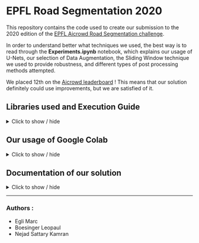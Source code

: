 # EPFL Road Segmentation 2020

This repository contains the code used to create our submission to the 2020 edition of the [EPFL Aicrowd Road Segmentation challenge](https://www.aicrowd.com/challenges/epfl-ml-road-segmentation).

In order to understand better what techniques we used, the best way is to read through the **Experiments.ipynb** notebook, which explains our usage of U-Nets, our selection of Data Augmentation, the Sliding Window technique we used to provide robustness, and different types of post processing methods attempted.

We placed 12th on the [Aicrowd leaderboard](https://www.aicrowd.com/challenges/epfl-ml-road-segmentation/leaderboards?challenge_round_id=695) ! This means that our solution definitely could use improvements, but we are satisfied of it.

## Libraries used and Execution Guide


<details>
  <summary>Click to show / hide</summary>
<br>
  
All the notebooks included were run using google colab, we thus recommend google colab for their execution. Should a local alternative be desirable, however the following versions of libraries, along with a version of python of 3.6.9 (the one present on google colab) are required:

```
imgaug==0.2.9
tensorflow==2.3.0
tensorflow-addons==0.8.3
tensorflow-datasets==4.0.1
tensorflow-estimator==2.3.0
tensorflow-gcs-config==2.3.0
tensorflow-hub==0.10.0
tensorflow-metadata==0.25.0
tensorflow-privacy==0.2.2
tensorflow-probability==0.11.0
Keras==2.4.3
matplotlib==3.2.2
seaborn==0.11.0
numpy==1.18.5
sklearn==0.22.2.post1
tqdm==4.41.1
```

Further, we cannot guarantee that any GPU can execute the same training as on colab, which contains a 16 GB GPU. Locally training a level 7 U-Net was an impossibility for us, as we ended up having OutOfMemory errors on local GPUs.

In order to run the run.py script, you will also need the wget library.

</details>

## Our usage of Google Colab

<details>
  <summary>Click to show / hide</summary>
<br>

In order to run all our experiments with good GPUs, we chose to use the Google Colab platform, thus, all our notebooks are hosted there. We also copied them to the github classroom for completeness (looking at code / outputs without running cells), but, since they all make use of google colab and google drive, to run them like we do, you need to follow these steps :

- Access this link that points to our Code Folder, named "Project-KLM" : https://drive.google.com/drive/folders/1FRLOodcV3puuPByXnAm0RzkGfGru2-EY?usp=sharing
- Add a shortcut to the Code Folder inside your root drive (Right-click on the folder, add a shortcut inside Drive), without changing the name
- When running a notebook, make sure that the Drive mount folder shows our code folder inside /content/gdrive/MyDrive, otherwise, the shortcut either has the wrong name, or is at the wrong location
- Sometimes colab allocates you worse GPUs than necessary, so you may need to reconnect to another machine if you try to train a model and get an OutOfMemory error when allocating Tensors.

Here is a description of everything in our Code Folder :
- archive : We kept most previous versions of our notebooks for completeness in this folder
- libs : All python libraries are kept under this folder (even those provided)
- models : All pretrained weights and models are in this folder
- submissions : We kept csv files for all important submissions in this folder.
- test_predictions : We kept image predictions for all important submissions in this folder
- test_set_images : The folder of test images
- training : The folder of training images
- validation_predictions : The image predictions that are done on our validation sets in our Experiments notebook are kept here.
- vis_postprocessing : Figures appearing in the report relating to postprocessing.
- ipynb files : All notebooks are described later
- run.py file: Same as the run.py in the github classroom folder, here for ease of use of the Running.ipynb notebook

</details>

## Documentation of our solution

<details>
  <summary>Click to show / hide</summary>
<br>
  
### The run.py file

The run.py performs the following steps :

- Downloading our best model
- Predicting the test images
- Creating a submission file

It uses tensorflow (and preferrably tensorflow-gpu, otherwise it is very slow) in order to run, and may not work with GPUs that have a lower amount of memory than the ones on colab.
It is also possible to train a model using the same parameters as our best model, instead of downloading the best model, but we again don't recommend it because it took us many hours to train it, on Colab GPUs. Keep in mind that even predicting may take some time due to our usage of sliding windows for prediction.

There are some parameters you can set in the run.py, they are :
- STRIDE : This parameter changes the stride parameter used in the sliding window, computation, it can be set to higher values (listed in the run.py file) for lesser computation time
- TRAIN : When set to true, trains a model from "scratch" (still need weight initalization), instead of downloading our best model
- BEST_RESULT : When set to true, doesn't use the best parameters we found based on our validation f1-score, but instead uses parameters we found when performing a random search on post-processing.

In order to run it using Colab, we provided you with a notebook called Running.ipynb in the aforementioned code folder. It simply installs the wget library and runs the run.py folder, to create the submission.

### The Experiments Notebook

The `Experiments.ipynb` notebook combines most of our experiments attempted on this project. 

Most cells have to be run on Google Colab or at least using similar/better GPUs (Nvidia K80 at least, but we can't guarantee that they didn't change since), although we don't even necessarily recommend running them, because training models can take multiple hours. Everything is already run, with shown output so that you can look at code and corresponding output.

It is divided into parts which are :

- Selecting Data Augmentation
- Selecting the level of our U-Net
- Best Input Size (and sliding window size)
- Best stride for our sliding window
- Trying out weighted loss
- Averaging models
- Post-Processing methods to use

### The "Model" Notebooks

These notebooks correspond to the models which we've considered to be noteworthy. They showcase how we train each model.

#### The Level 7 notebook

The level 7 notebook is most straightforward one, it simply showcases a normal level 7 model.

#### The AveragingModels notebook

This notebook showcases the training / loading of multiple level 5 models in order to average out the predictions, as an ensemble method.

#### The Weighted Level 7 notebook

This notebook showcases the training of a level 7 model which uses a weighted loss instead of binary cross entropy. That is, instead of giving equal weights to roads and background in the computation of the loss, we tried giving more or less weights, in order to tacke the class imbalance problem.

### The file libraries

In order to tidy up code inside the notebooks, we chose to move all shared / boilerplate code inside different python files which we use as libraries (listed under the libs folder).

#### image_gen.py

- random_crop
Given two images and a crop size, returns a tuple of cropped patches of given size, selected at the saame position in both images
- crop_generator
Given a generator of x,y samples, creates a generator that crops all images to the size given
- force_batch_size
Given a generator of x,y samples, creates a generator that returns only images that have the right batch size
- mask_to_block
Returns a view on the given mask as blocks, by averaging values in the mask
- block_generator
Given a generator of x,y samples, creates a generator that returns images as blocks, by using mask_to_block and a given threshold
- ImageGenerator
Given augmentation parameters, directories for input, and target images, and extra parameters, setups multiple generators, to be returned using the following methods :
  - get_normal_generator
    - Returns train and validation generators by appling augments
  - get_crop_generator
    - Returns a crop generator, applying crop_generator function on the get_normal_generator 
  - get_block_generator
    - Returns a crop generator, applying crop_generator function on the get_normal_generator or get_crop_generator (if given a crop_length)

#### models.py

- last_layers
Post processing CNN that fills segments
- unet
Returns a U-Net model from given parameters, with ability to specify input size, levels, pretrained weights, optimizer, callbacks, and using a post-processing CNN, using the last_layers function

#### sliding_windows.py

- windows_from_image
Returns window views on the given image, of size and stride given
- plot_windows
Used for debug, plots the provided windows
- image_from_windows
Recovers the image from the windows given (inverse of windows_from_image)
- pred_to_uint8
Converts float prediction to uint8
- predict_from_image
Gets window views on image, predicts roads pixel-wise all those windows, aggregates result of predictions back together to predict a complete image
- pad_border
Pads an image with zeros
- rotate_image
Applies affine rotation to images
- predict_from_image_rotated
Gets window views on image, predicts roads pixel-wise all those windows with applying given rotations, with or without padding depending on argument,and then aggregates result of predictions back together to predict a complete image

#### post_process.py

- morphological
Applies the given cv2 morphological operations to the image, using column, row, and square kernels sequentially
- open_pred
Applies the cv2.MORPH_OPEN operation to the image, using morphological
- close_pred
Applies the cv2.MORPH_CLOSE operation to the image, using morphological
- smooth_predictions
Applies Gaussian smoothing, for multiple steps in a row, with the given kernel size
- hough_find_lines
Returns all found lines using the Hough transform for lines and given parameters
- keep_large_area
Keeps only blobs of large enough area, with threshold as argument

#### submission.py

This file combines some of the provided functions, and adds other related to creating a submission.

- load_test_images
Loads all test images from the given directory
- save_predictions_to_folder
Saves all predictions (list of images) to given folder
- patch_to_label
Provided function : assign a label to a patch
- mask_to_submission_strings
Provided function : Reads a single image and outputs the strings that should go into the submission file
- masks_to_submission
Provided function : Converts images into a submission file
- create_submission
Creates a submission given ordered predictions
- binary_to_uint8
Converts binary labels to uint8
- reconstruct_from_labels
Provided function : Reconstruct images from label files
- plot_submission
Plots reconstructed submissions when provided a submission file, using reconstruct_from_labels

#### threshold.py

- middle_threshold
Thresholds an image using the value between the min and max pixel values of the image
- create_vanilla_threshold
Creates a threshold function, which always thresholds an image with the given threshold value
- create_percentile_threshold
Creates a threshold function, which always thresholds an image with the percentile value (if a pixel is a higher value than the median for percentile = 0.5 for example)
- compute_score_thresholded
Applies a threshold function to the predictions, and computes the f1 score with respect to the target images
- select_best_threshold
Selects the best threshold with respect to f1-score from the given (threshold, threshold_func) pairs, predictions and target images


#### averaging.py

- generate_F1_weights
Generates the custom weights for the average by giving more importance to the models with a higher F1 score
The importance of the F1_score can be customized by giving a minimum weight to all models with cst_weight_prc
- average_prediction
Takes a array of array of predictions and computes the mean item by item. The average can either be fair if no weights are set.
It can also be customized by passing it custom weights.


#### augmentation.py

- apply_augmentation
Augments the provided images by applying rotations of 0,90,180,270 degrees and flips

</details>

----

### Authors :

- Egli Marc
- Boesinger Leopaul
- Nejad Sattary Kamran
